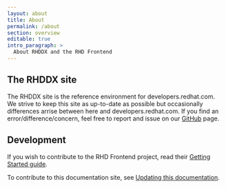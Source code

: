 ```yaml
---
layout: about
title: About
permalink: /about
section: overview
editable: true
intro_paragraph: >
  About RHDDX and the RHD Frontend
---
```


## The RHDDX site

The RHDDX site is the reference environment for developers.redhat.com. We strive to keep this site as up-to-date as possible but occasionally differences arrise between here and developers.redhat.com. If you find an error/difference/concern, feel free to report and issue on our [GitHub](https://github.com/redhat-developer/developers.redhat.com/issues) page.

## Development

If you wish to contribute to the RHD Frontend project, read their [Getting Started guide](https://github.com/redhat-developer/developers.redhat.com/blob/master/_docker/drupal/drupal-filesystem/web/themes/custom/rhdp2/rhd-frontend/README.md).

To contribute to this documentation site, see [Updating this documentation](/design-manual/getting-started/update-this-documentation).
